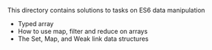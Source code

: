 This directory contains solutions to tasks on ES6 data manipulation

- Typed array
- How to use map, filter and reduce on arrays
- The Set, Map, and Weak link data structures
